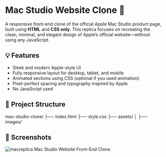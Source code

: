 # Mac Studio Website Clone 🍏

A responsive front-end clone of the official Apple Mac Studio product page, built using **HTML** and **CSS only**. This replica focuses on recreating the clean, minimal, and elegant design of Apple’s official website—without using any JavaScript.

## 💡 Features

- Sleek and modern Apple-style UI
- Fully responsive layout for desktop, tablet, and mobile
- Animated sections using CSS (optional if you used animation)
- Pixel-perfect spacing and typography inspired by Apple
- No JavaScript used

## 📁 Project Structure
mac-studio-clone/
├── index.html
├── style.css
├── assets/
│ ├── images/

## 📸 Screenshots
![macreplica](https://github.com/user-attachments/assets/89da15aa-27e5-4353-a01d-2950e701fed5)
Mac Studio Website Front-End Clone.

